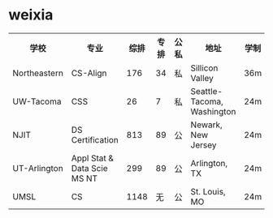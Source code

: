 # weixia
<table>
  <tr>
    <th>学校</th>
    <th>专业</th>
    <th>综排</th>
    <th>专排</th>
    <th>公私</th>
    <th>地址</th>
    <th>学制</th>
    <th>学费/年</th>
    <th>生活费/年</th>
    <th>合计/年</th>
    <th>总计（USD）</th>
    <th>总计（RMB）</th>
  </tr>
  <tr>
    <td>Northeastern</td>
    <td>CS-Align</td>
    <td>176</td>
    <td>34</td>
    <td>私</td>
    <td>Sillicon Valley</td>
    <td>36m</td>
    <td>25005</td>
    <td>27,861</td>
    <td>52,866</td>
    <td>158,598</td>
    <td>1,110,186</td>
  </tr>
  <tr>
    <td>UW-Tacoma</td>
    <td>CSS</td>
    <td>26</td>
    <td>7</td>
    <td>私</td>
    <td>Seattle-Tacoma, Washington</td>
    <td>24m</td>
    <td>23,780</td>
    <td>19,308</td>
    <td>43,088</td>
    <td>86,176</td>
    <td>603,232</td>
  </tr>
  <tr>
    <td>NJIT</td>
    <td>DS Certification</td>
    <td>813</td>
    <td>89</td>
    <td>公</td>
    <td>Newark, New Jersey</td>
    <td>24m</td>
    <td>34,260</td>
    <td>23,628</td>
    <td>57,888</td>
    <td>81,516</td>
    <td>570,612</td>
  </tr>
  <tr>
    <td>UT-Arlington</td>
    <td>Appl Stat &amp; Data Scie MS NT</td>
    <td>299</td>
    <td>89</td>
    <td>公</td>
    <td>Arlington, TX</td>
    <td>24m</td>
    <td>23,838</td>
    <td>14,621</td>
    <td>38,459</td>
    <td>76,918</td>
    <td>538,426</td>
  </tr>
    <tr>
    <td>UMSL</td>
    <td>CS</td>
    <td>1148</td>
    <td>无</td>
    <td>公</td>
    <td>St. Louis, MO</td>
    <td>24m</td>
    <td>26,900</td>
    <td>16,170</td>
    <td>43,070</td>
    <td>86,140</td>
    <td>602,980</td>
  </tr>
</table>
